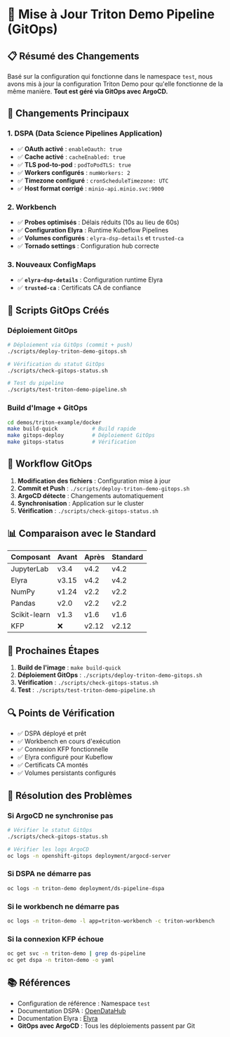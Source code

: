 # 🔄 Mise à Jour Triton Demo Pipeline (GitOps)

## 📋 Résumé des Changements

Basé sur la configuration qui fonctionne dans le namespace `test`, nous avons mis à jour la configuration Triton Demo pour qu'elle fonctionne de la même manière. **Tout est géré via GitOps avec ArgoCD.**

## 🚀 Changements Principaux

### 1. **DSPA (Data Science Pipelines Application)**
- ✅ **OAuth activé** : `enableOauth: true`
- ✅ **Cache activé** : `cacheEnabled: true`
- ✅ **TLS pod-to-pod** : `podToPodTLS: true`
- ✅ **Workers configurés** : `numWorkers: 2`
- ✅ **Timezone configuré** : `cronScheduleTimezone: UTC`
- ✅ **Host format corrigé** : `minio-api.minio.svc:9000`

### 2. **Workbench**
- ✅ **Probes optimisés** : Délais réduits (10s au lieu de 60s)
- ✅ **Configuration Elyra** : Runtime Kubeflow Pipelines
- ✅ **Volumes configurés** : `elyra-dsp-details` et `trusted-ca`
- ✅ **Tornado settings** : Configuration hub correcte

### 3. **Nouveaux ConfigMaps**
- ✅ **`elyra-dsp-details`** : Configuration runtime Elyra
- ✅ **`trusted-ca`** : Certificats CA de confiance

## 🔧 Scripts GitOps Créés

### **Déploiement GitOps**
```bash
# Déploiement via GitOps (commit + push)
./scripts/deploy-triton-demo-gitops.sh

# Vérification du statut GitOps
./scripts/check-gitops-status.sh

# Test du pipeline
./scripts/test-triton-demo-pipeline.sh
```

### **Build d'Image + GitOps**
```bash
cd demos/triton-example/docker
make build-quick           # Build rapide
make gitops-deploy         # Déploiement GitOps
make gitops-status         # Vérification
```

## 🔄 Workflow GitOps

1. **Modification des fichiers** : Configuration mise à jour
2. **Commit et Push** : `./scripts/deploy-triton-demo-gitops.sh`
3. **ArgoCD détecte** : Changements automatiquement
4. **Synchronisation** : Application sur le cluster
5. **Vérification** : `./scripts/check-gitops-status.sh`

## 📊 Comparaison avec le Standard

| Composant | Avant | Après | Standard |
|-----------|-------|-------|----------|
| JupyterLab | v3.4 | v4.2 | v4.2 |
| Elyra | v3.15 | v4.2 | v4.2 |
| NumPy | v1.24 | v2.2 | v2.2 |
| Pandas | v2.0 | v2.2 | v2.2 |
| Scikit-learn | v1.3 | v1.6 | v1.6 |
| KFP | ❌ | v2.12 | v2.12 |

## 🎯 Prochaines Étapes

1. **Build de l'image** : `make build-quick`
2. **Déploiement GitOps** : `./scripts/deploy-triton-demo-gitops.sh`
3. **Vérification** : `./scripts/check-gitops-status.sh`
4. **Test** : `./scripts/test-triton-demo-pipeline.sh`

## 🔍 Points de Vérification

- ✅ DSPA déployé et prêt
- ✅ Workbench en cours d'exécution
- ✅ Connexion KFP fonctionnelle
- ✅ Elyra configuré pour Kubeflow
- ✅ Certificats CA montés
- ✅ Volumes persistants configurés

## 🚨 Résolution des Problèmes

### **Si ArgoCD ne synchronise pas**
```bash
# Vérifier le statut GitOps
./scripts/check-gitops-status.sh

# Vérifier les logs ArgoCD
oc logs -n openshift-gitops deployment/argocd-server
```

### **Si DSPA ne démarre pas**
```bash
oc logs -n triton-demo deployment/ds-pipeline-dspa
```

### **Si le workbench ne démarre pas**
```bash
oc logs -n triton-demo -l app=triton-workbench -c triton-workbench
```

### **Si la connexion KFP échoue**
```bash
oc get svc -n triton-demo | grep ds-pipeline
oc get dspa -n triton-demo -o yaml
```

## 📚 Références

- Configuration de référence : Namespace `test`
- Documentation DSPA : [OpenDataHub](https://opendatahub.io/)
- Documentation Elyra : [Elyra](https://elyra.readthedocs.io/)
- **GitOps avec ArgoCD** : Tous les déploiements passent par Git
